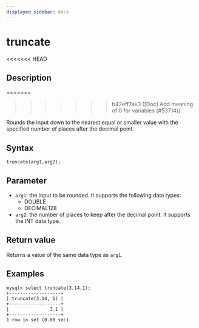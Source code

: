 ```yaml
---
displayed_sidebar: docs
---
```


# truncate

<<<<<<< HEAD
## Description
=======

>>>>>>> b42eff7ae3 ([Doc] Add meaning of 0 for variables (#53714))

Rounds the input down to the nearest equal or smaller value with the specified number of places after the decimal point.

## Syntax

```Shell
truncate(arg1,arg2);
```

## Parameter

- `arg1`: the input to be rounded. It supports the following data types:
  - DOUBLE
  - DECIMAL128
- `arg2`:  the number of places to keep after the decimal point. It supports the INT data type.

## Return value

Returns a value of the same data type as `arg1`.

## Examples

```Plain
mysql> select truncate(3.14,1);
+-------------------+
| truncate(3.14, 1) |
+-------------------+
|               3.1 |
+-------------------+
1 row in set (0.00 sec)
```
